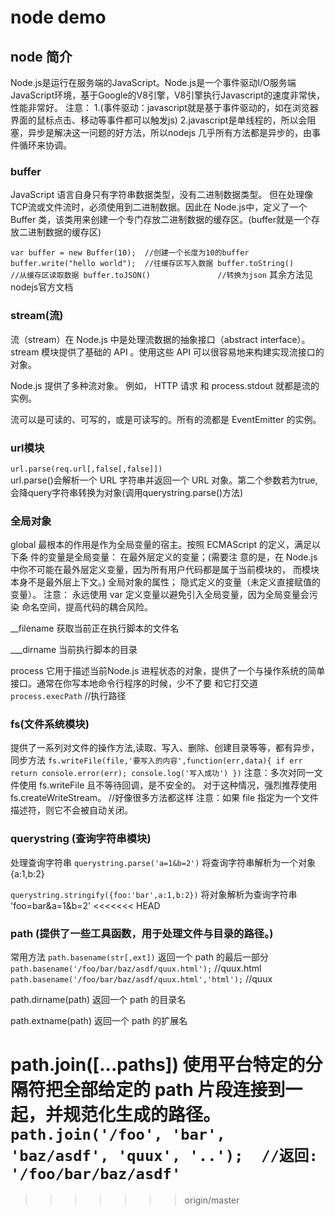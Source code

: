 # node demo

## node 简介

Node.js是运行在服务端的JavaScript。Node.js是一个事件驱动I/O服务端JavaScript环境，基于Google的V8引擎，V8引擎执行Javascript的速度非常快，性能非常好。
注意：
1.(事件驱动：javascript就是基于事件驱动的，如在浏览器界面的鼠标点击、移动等事件都可以触发js)
2.javascript是单线程的，所以会阻塞，异步是解决这一问题的好方法，所以nodejs 几乎所有方法都是异步的，由事件循环来协调。

### buffer
JavaScript 语言自身只有字符串数据类型，没有二进制数据类型。
但在处理像TCP流或文件流时，必须使用到二进制数据。因此在 Node.js中，定义了一个 Buffer 类，该类用来创建一个专门存放二进制数据的缓存区。(buffer就是一个存放二进制数据的缓存区)

`
var buffer = new Buffer(10);  //创建一个长度为10的buffer
buffer.write("hello world");  //往缓存区写入数据
buffer.toString()  			  //从缓存区读取数据
buffer.toJSON() 			  //转换为json
`
其余方法见nodejs官方文档


### stream(流)

流（stream）在 Node.js 中是处理流数据的抽象接口（abstract interface）。 stream 模块提供了基础的 API 。使用这些 API 可以很容易地来构建实现流接口的对象。

Node.js 提供了多种流对象。 例如， HTTP 请求 和 process.stdout 就都是流的实例。

流可以是可读的、可写的，或是可读写的。所有的流都是 EventEmitter 的实例。



### url模块

`url.parse(req.url[,false[,false]])`  
url.parse()会解析一个 URL 字符串并返回一个 URL 对象。第二个参数若为true,会降query字符串转换为对象(调用querystring.parse()方法)

### 全局对象

global 最根本的作用是作为全局变量的宿主。按照 ECMAScript 的定义，满足以下条 件的变量是全局变量：
在最外层定义的变量；(需要注 意的是，在 Node.js 中你不可能在最外层定义变量，因为所有用户代码都是属于当前模块的， 而模块本身不是最外层上下文。)
全局对象的属性；
隐式定义的变量（未定义直接赋值的变量）。
注意： 永远使用 var 定义变量以避免引入全局变量，因为全局变量会污染 命名空间，提高代码的耦合风险。

__filename  获取当前正在执行脚本的文件名

___dirname	当前执行脚本的目录

process 它用于描述当前Node.js 进程状态的对象，提供了一个与操作系统的简单接口。通常在你写本地命令行程序的时候，少不了要 和它打交道
` process.execPath`		//执行路径

### fs(文件系统模块)

提供了一系列对文件的操作方法,读取、写入、删除、创建目录等等，都有异步，同步方法
`fs.writeFile(file,'要写入的内容',function(err,data){
	if err return console.error(err);
	console.log('写入成功')
})`
注意：多次对同一文件使用 fs.writeFile 且不等待回调，是不安全的。 对于这种情况，强烈推荐使用 fs.createWriteStream。   //好像很多方法都这样
注意：如果 file 指定为一个文件描述符，则它不会被自动关闭。

### querystring (查询字符串模块)

处理查询字符串
`querystring.parse('a=1&b=2')`   将查询字符串解析为一个对象 {a:1,b:2}

`querystring.stringify({foo:'bar',a:1,b:2})`  将对象解析为查询字符串 'foo=bar&a=1&b=2'
<<<<<<< HEAD

### path  (提供了一些工具函数，用于处理文件与目录的路径。)

常用方法
`path.basename(str[,ext])`  返回一个 path 的最后一部分
`path.basename('/foo/bar/baz/asdf/quux.html');`  //quux.html
`path.basename('/foo/bar/baz/asdf/quux.html','html');`  //quux

path.dirname(path) 		返回一个 path 的目录名

path.extname(path) 		返回一个 path 的扩展名	

path.join([...paths]) 		使用平台特定的分隔符把全部给定的 path 片段连接到一起，并规范化生成的路径。
`path.join('/foo', 'bar', 'baz/asdf', 'quux', '..');  //返回: '/foo/bar/baz/asdf'`
=======
>>>>>>> origin/master
